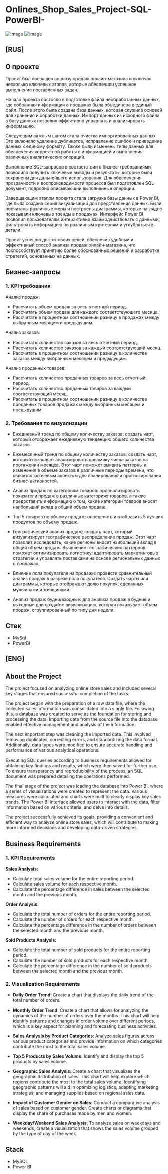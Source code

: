 # Onlines_Shop_Sales_Project-SQL-PowerBI-

![image](https://github.com/user-attachments/assets/d99b874f-03c5-4ce7-b31e-0c48553d0bb0)
![image](https://github.com/user-attachments/assets/b5a5dd28-203f-4581-ac1d-70d98e8d31c1)

## [RUS]

## О проекте

Проект был посвящен анализу продаж онлайн-магазина и включал несколько ключевых этапов, которые обеспечили успешное выполнение поставленных задач.

Начало проекта состояло в подготовке файла необработанных данных, где собранная информация о продажах была объединена в единый файл. После этого была создана база данных, которая служила основой для хранения и обработки данных. Импорт данных из исходного файла в базу данных позволил эффективно управлять и анализировать информацию.

Следующим важным шагом стала очистка импортированных данных. Это включало удаление дубликатов, исправление ошибок и приведение данных к единому формату. Также были изменены типы данных для обеспечения корректной работы с информацией и выполнения различных аналитических операций.

Выполнение SQL-запросов в соответствии с бизнес-требованиями позволило получить ключевые выводы и результаты, которые были сохранены для дальнейшего использования. Для обеспечения прозрачности и воспроизводимости процесса был подготовлен SQL-документ, подробно описывающий выполненные операции.

Завершающим этапом проекта стала загрузка базы данных в Power BI, где была создана серия визуализаций для представления данных. Были посчитаны различные меры и построены диаграммы, которые наглядно показывали ключевые тренды в продажах. Интерфейс Power BI позволил пользователям интерактивно взаимодействовать с данными, фильтровать информацию по различным критериям и углубляться в детали.

Проект успешно достиг своих целей, обеспечив удобный и эффективный способ анализа продаж онлайн-магазина, что поспособствует принятию более обоснованных решений и разработке стратегий, основанных на данных.

## Бизнес-запросы

### 1. KPI требования
Анализ продаж:
- Рассчитать объем продаж за весь отчетный период.
- Рассчитать объем продаж для каждого соответствующего месяца.
-	Рассчитать в процентном соотношении разницу в продажах между выбранным месяцем и предыдущим.

Анализ заказов:

-	Рассчитать количество заказов за весь отчетный период.
-	Рассчитать количество заказов за каждый соответствующий месяц.
-	Рассчитать в процентном соотношении разницу в количестве заказов между выбранным месяцем и предыдущим.

Анализ проданных товаров:

-	Рассчитать количество проданных товаров за весь отчетный период.
- Рассчитать количество проданных товаров за каждый соответствующий месяц.
-	Рассчитать в процентном соотношении разницу в количестве проданных товаров продажах между выбранным месяцем и предыдущим.

### 2. Требования по визуализации
-	Ежедневный тренд по общему количеству заказов: создать чарт, который отображает ежедневную тенденцию общего количества заказов.

-	Ежемесячный тренд по общему количеству заказов: создать чарт, который позволяет анализировать динамику числа заказов на протяжении месяцев. Этот чарт поможет выявить паттерны и изменения в объеме заказов в различные периоды времени, что является ключевым аспектом для планирования и прогнозирования бизнес-активностей.

-	Анализ продаж по категориям товаров: проанализировать показатели продаж в различных категориях товаров, а также предоставить информацию о том, какие категории товаров вносят наибольший вклад в общий объем продаж.

-	Топ 5 товаров по объему продаж: определить и отобразить 5 лучших продуктов по объему продаж.
  
-	Географический анализ продаж: создать чарт, который визуализирует географическое распределение продаж. Этот чарт позволит исследовать, какие регионы вносят наибольший вклад в общий объем продаж. Выявление географических паттернов поможет оптимизировать логистику, адаптировать маркетинговые стратегии и управлять поставками на основе региональных данных о продажах.
  
-	Влияние пола покупателя на продажи: провести сравнительный анализ продаж в разрезе пола покупателя. Создать чарты или диаграммы, которые отображают долю покупок, сделанных мужчинами и женщинами.
  
-	Анализ продаж будни/входные: для анализа продаж в будние и выходные дни создайте визуализацию, которая показывает объем продаж, сгруппированный по типу дня недели. 

## Стек
- MySql
- PowerBI

## [ENG]

## About the Project

The project focused on analyzing online store sales and included several key stages that ensured successful completion of the tasks.

The project began with the preparation of a raw data file, where the collected sales information was consolidated into a single file. Following this, a database was created to serve as the foundation for storing and processing the data. Importing data from the source file into the database enabled effective management and analysis of the information.

The next important step was cleaning the imported data. This involved removing duplicates, correcting errors, and standardizing the data format. Additionally, data types were modified to ensure accurate handling and performance of various analytical operations.

Executing SQL queries according to business requirements allowed for obtaining key findings and results, which were then saved for further use. To ensure transparency and reproducibility of the process, an SQL document was prepared detailing the operations performed.

The final stage of the project was loading the database into Power BI, where a series of visualizations were created to represent the data. Various measures were calculated and charts were built to clearly display key sales trends. The Power BI interface allowed users to interact with the data, filter information based on various criteria, and delve into details.

The project successfully achieved its goals, providing a convenient and efficient way to analyze online store sales, which will contribute to making more informed decisions and developing data-driven strategies.

## Business Requirements

### 1. KPI Requirements
**Sales Analysis:**
- Calculate total sales volume for the entire reporting period.
- Calculate sales volume for each respective month.
- Calculate the percentage difference in sales between the selected month and the previous month.

**Order Analysis:**
- Calculate the total number of orders for the entire reporting period.
- Calculate the number of orders for each respective month.
- Calculate the percentage difference in the number of orders between the selected month and the previous month.

**Sold Products Analysis:**
- Calculate the total number of sold products for the entire reporting period.
- Calculate the number of sold products for each respective month.
- Calculate the percentage difference in the number of sold products between the selected month and the previous month.

### 2. Visualization Requirements
- **Daily Order Trend**: Create a chart that displays the daily trend of the total number of orders.

- **Monthly Order Trend**: Create a chart that allows for analyzing the dynamics of the number of orders over the months. This chart will help identify patterns and changes in order volume over different periods, which is a key aspect for planning and forecasting business activities.

- **Sales Analysis by Product Categories**: Analyze sales figures across various product categories and provide information on which categories contribute the most to the total sales volume.

- **Top 5 Products by Sales Volume**: Identify and display the top 5 products by sales volume.

- **Geographic Sales Analysis**: Create a chart that visualizes the geographic distribution of sales. This chart will help explore which regions contribute the most to the total sales volume. Identifying geographic patterns will aid in optimizing logistics, adapting marketing strategies, and managing supplies based on regional sales data.

- **Impact of Customer Gender on Sales**: Conduct a comparative analysis of sales based on customer gender. Create charts or diagrams that display the share of purchases made by men and women.

- **Weekday/Weekend Sales Analysis**: To analyze sales on weekdays and weekends, create a visualization that shows the sales volume grouped by the type of day of the week.

## Stack
- MySQL
- Power BI










